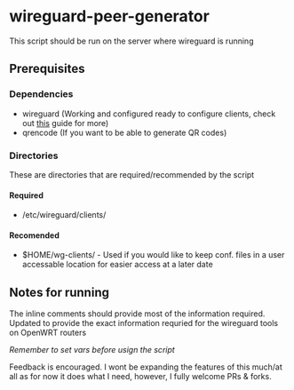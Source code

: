 # wireguard-peer-generator
This script should be run on the server where wireguard is running

## Prerequisites
### Dependencies
- wireguard (Working and configured ready to configure clients, check out [this](https://serversideup.net/how-to-set-up-wireguard-vpn-server-on-ubuntu-20-04/) guide for more)
- qrencode (If you want to be able to generate QR codes)
### Directories
These are directories that are required/recommended by the script
#### Required
- /etc/wireguard/clients/ 
#### Recomended
- $HOME/wg-clients/ - Used if you would like to keep conf. files in a user accessable location for easier access at a later date

## Notes for running
The inline comments should provide most of the information required.
Updated to provide the exact information requried for the wireguard tools on OpenWRT routers

*Remember to set vars before usign the script*

Feedback is encouraged. I wont be expanding the features of this much/at all as for now it does what I need, however, I fully welcome PRs & forks.

